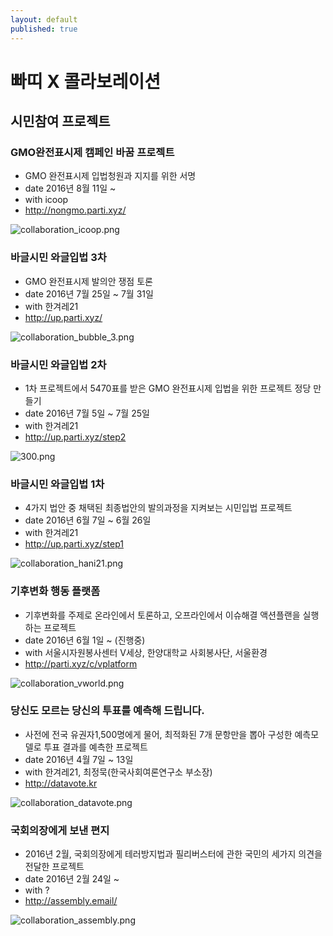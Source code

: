 ```yaml
---
layout: default
published: true
---
```







# 빠띠 X 콜라보레이션

## 시민참여 프로젝트

### GMO완전표시제 캠페인 바꿈 프로젝트

* GMO 완전표시제 입법청원과 지지를 위한 서명
* date 2016년 8월 11일 ~
* with icoop 
* <http://nongmo.parti.xyz/>

![collaboration_icoop.png]({{site.baseurl}}/media/collaboration_icoop.png)


### 바글시민 와글입법 3차

* GMO 완전표시제 발의안 쟁점 토론
* date 2016년 7월 25일 ~ 7월 31일
* with 한겨레21 
* <http://up.parti.xyz/>

![collaboration_bubble_3.png]({{site.baseurl}}/media/collaboration_bubble_3.png)


### 바글시민 와글입법 2차

* 1차 프로젝트에서 5470표를 받은 GMO 완전표시제 입법을 위한 프로젝트 정당 만들기
* date 2016년 7월 5일 ~ 7월 25일
* with 한겨레21 
* <http://up.parti.xyz/step2>

![300.png]({{site.baseurl}}/media/300.png)


### 바글시민 와글입법 1차 

* 4가지 법안 중 채택된 최종법안의 발의과정을 지켜보는 시민입법 프로젝트
* date 2016년 6월 7일 ~ 6월 26일
* with 한겨레21 
* <http://up.parti.xyz/step1>

![collaboration_hani21.png]({{site.baseurl}}/media/collaboration_hani21.png)



### 기후변화 행동 플랫폼
* 기후변화를 주제로 온라인에서 토론하고, 오프라인에서 이슈해결 액션플랜을 실행하는 프로젝트
* date 2016년 6월 1일 ~ (진행중)
* with 서울시자원봉사센터 V세상, 한양대학교 사회봉사단, 서울환경
* <http://parti.xyz/c/vplatform>

![collaboration_vworld.png]({{site.baseurl}}/media/collaboration_vworld.png)



### 당신도 모르는 당신의 투표를 예측해 드립니다.
* 사전에 전국 유권자1,500명에게 물어, 최적화된 7개 문항만을 뽑아 구성한 예측모델로 투표 결과를 예측한 프로젝트
* date 2016년 4월 7일 ~ 13일
* with 한겨레21, 최정묵(한국사회여론연구소 부소장)
* <http://datavote.kr>

![collaboration_datavote.png]({{site.baseurl}}/media/collaboration_datavote.png)



### 국회의장에게 보낸 편지
* 2016년 2월, 국회의장에게 테러방지법과 필리버스터에 관한 국민의 세가지 의견을 전달한 프로젝트
* date 2016년 2월 24일 ~
* with ?
* <http://assembly.email/>

![collaboration_assembly.png]({{site.baseurl}}/media/collaboration_assembly.png)
